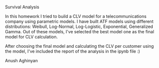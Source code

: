 Survival Analysis 


In this homework I tried to build a CLV model for a telecommunications company using parametric models. 
I have built ATF models using different distributions: Weibull, Log-Normal, Log-Logistic, Exponential, Generalized Gamma. 
Out of these models, I've selected the best model one as the final model for CLV calculation.

After choosing the final model and calculating the CLV per customer using the model, 
I've included the report of the analysis in the ipynb file :)


Anush Aghinyan


